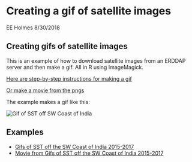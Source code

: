 Creating a gif of satellite images
================
EE Holmes
8/30/2018

Creating gifs of satellite images
---------------------------------

This is an example of how to download satellite images from an ERDDAP server and then make a gif. All in R using ImageMagick.

[Here are step-by-step instructions for making a gif](Make_a_gif_from_satellite_images.html)

[Or make a movie from the pngs](Make_a_mp4_from_satellite_images.html)

The example makes a gif like this:

![Gif of SST off SW Coast of India](gifs/kochin_sst_2014.gif)

Examples
--------

-   [Gifs of SST off the SW Coast of India 2015-2017](Kochin_SST_2015-17.html)
-   [Movie from Gifs of SST off the SW Coast of India 2015-2017](Kochin_SST_2015-17_movie.html)
